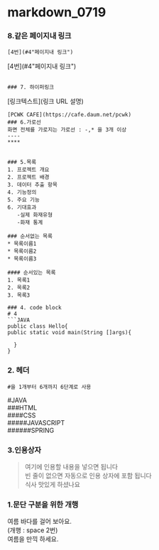 # markdown_0719
### 8.같은 페이지내 링크
```
[4번](#4"페이지내 링크")
```
[4번](#4"페이지내 링크")
```

### 7. 하이퍼링크
```
[링크텍스트](링크 URL 설명)
```
[PCWK CAFE](https://cafe.daum.net/pcwk)
### 6.가로선
화면 전체를 가로지는 가로선 : -,* 을 3개 이상
----
****


### 5.목록
1. 프로젝트 개요
2. 프로젝트 배경
3. 데이터 추출 항목
4. 기능정의
5. 주요 기능
6. 기대효과  
   -실제 화재유형  
   -화재 통계

### 순서없는 목록
* 목록이름1
* 목록이름2
* 목록이름3

#### 순서있는 목록
1. 목록1
2. 목록2
3. 목록3

### 4. code block
# 4
```JAVA
public class Hello{
public static void main(String []args){

  }
}
```

### 2. 헤더  
``` #을 1개부터 6개까지 6단계로 사용 ```

#JAVA      
###HTML  
####CSS  
#####JAVASCRIPT  
######SPRING  

### 3.인용상자
>여기에 인용할 내용을 넣으면 됩니다  
>빈 줄이 없으면 자동으로 인용 상자에 포함 됩니다  
식사 맛있게 하셨나요

### 1.문단 구분을 위한 개행
여름 바다를 걸어 보아요.    
(개행 : space 2번)  
여름을 만끽 하세요.
